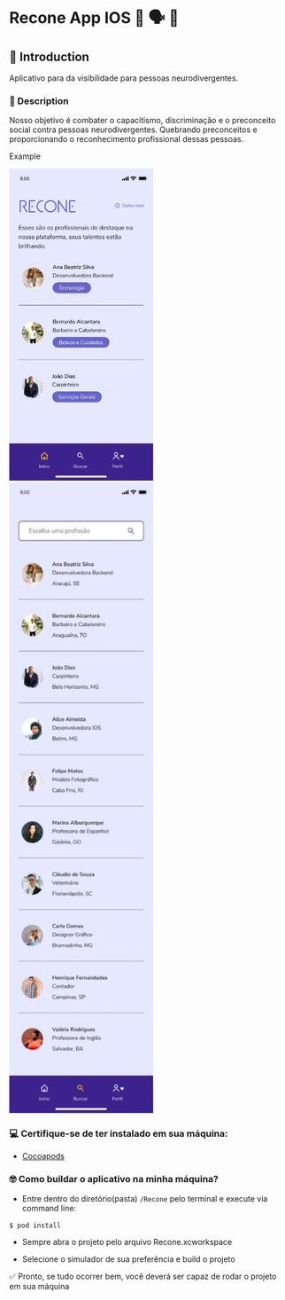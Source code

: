 # Recone App IOS :iphone: :speaking_head: :brain:

## :bookmark: Introduction
Aplicativo para da visibilidade para pessoas neurodivergentes.

### :memo: Description
Nosso objetivo é combater o capacitismo, discriminação e o preconceito social contra pessoas neurodivergentes. Quebrando preconceitos e proporcionando o reconhecimento profissional dessas pessoas.

Example 

<img src="ImagesProject/Home.jpeg" width="260" > <img src="ImagesProject/Search.jpeg" width="260" > 

### :computer:  Certifique-se de ter instalado em sua máquina:
- [Cocoapods](https://guides.cocoapods.org/using/getting-started.html)

### :nerd_face:  Como buildar o aplicativo na minha máquina?
- Entre dentro do diretório(pasta) `/Recone` pelo terminal e execute via command line:
```
$ pod install
```

- Sempre abra o projeto pelo arquivo Recone.xcworkspace

- Selecione o simulador de sua preferência e build o projeto

:white_check_mark: Pronto, se tudo ocorrer bem, você deverá ser capaz de rodar o projeto em sua máquina

